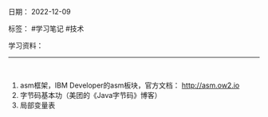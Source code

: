 日期： 2022-12-09

标签： #学习笔记 #技术

学习资料： 


---
<br>

1. asm框架，IBM Developer的asm板块，官方文档： http://asm.ow2.io
2. 字节码基本功（美团的《Java字节码》博客）
3. 局部变量表